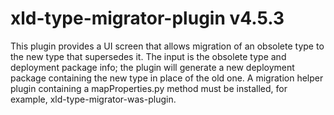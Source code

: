 # xld-type-migrator-plugin v4.5.3

This plugin provides a UI screen that allows migration of an obsolete type to the new type that supersedes it.  The input is the obsolete type and deployment package info; the plugin will generate a new deployment package containing the new type in place of the old one.  A migration helper plugin containing a mapProperties.py method must be installed, for example, xld-type-migrator-was-plugin.
